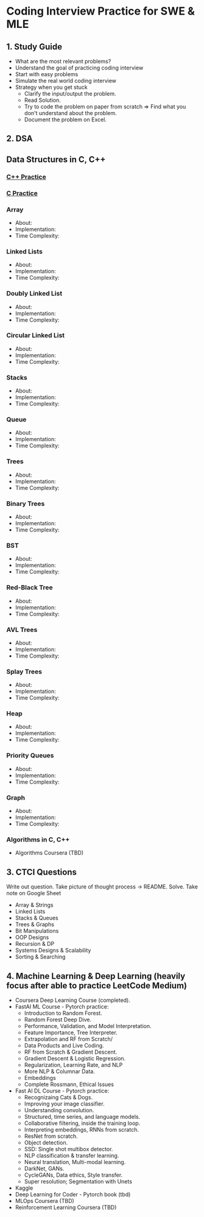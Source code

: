 # Coding Interview Practice for SWE & MLE

## 1. Study Guide

- What are the most relevant problems?
- Understand the goal of practicing coding interview
- Start with easy problems
- Simulate the real world coding interview
- Strategy when you get stuck
  - Clarify the input/output the problem.
  - Read Solution.
  - Try to code the problem on paper from scratch => Find what you don't understand about the problem.
  - Document the problem on Excel.

## 2. DSA

## Data Structures in C, C++

### [C++ Practice](https://github.com/mnguyen0226/coding-interview-swe-ml/tree/main/src/practices/cpp)

### [C Practice](https://github.com/mnguyen0226/coding-interview-swe-ml/tree/main/src/practices/c)

### Array

- About:
- Implementation:
- Time Complexity:

### Linked Lists

- About:
- Implementation:
- Time Complexity:

### Doubly Linked List

- About:
- Implementation:
- Time Complexity:

### Circular Linked List

- About:
- Implementation:
- Time Complexity:

### Stacks

- About:
- Implementation:
- Time Complexity:

### Queue

- About:
- Implementation:
- Time Complexity:

### Trees

- About:
- Implementation:
- Time Complexity:

### Binary Trees

- About:
- Implementation:
- Time Complexity:

### BST

- About:
- Implementation:
- Time Complexity:

### Red-Black Tree

- About:
- Implementation:
- Time Complexity:

### AVL Trees

- About:
- Implementation:
- Time Complexity:

### Splay Trees

- About:
- Implementation:
- Time Complexity:

### Heap

- About:
- Implementation:
- Time Complexity:

### Priority Queues

- About:
- Implementation:
- Time Complexity:

### Graph

- About:
- Implementation:
- Time Complexity:

### Algorithms in C, C++

- Algorithms Coursera (TBD)

## 3. CTCI Questions

Write out question. Take picture of thought process -> README. Solve. Take note on Google Sheet

- Array & Strings
- Linked Lists
- Stacks & Queues
- Trees & Graphs
- Bit Manipulations
- OOP Designs
- Recursion & DP
- Systems Designs & Scalability
- Sorting & Searching

## 4. Machine Learning & Deep Learning (heavily focus after able to practice LeetCode Medium)

- Coursera Deep Learning Course (completed).
- FastAI ML Course - Pytorch practice:
  - Introduction to Random Forest.
  - Random Forest Deep Dive.
  - Performance, Validation, and Model Interpretation.
  - Feature Importance, Tree Interpreter.
  - Extrapolation and RF from Scratch/
  - Data Products and Live Coding.
  - RF from Scratch & Gradient Descent.
  - Gradient Descent & Logistic Regression.
  - Regularization, Learning Rate, and NLP
  - More NLP & Columnar Data.
  - Embeddings
  - Complete Rossmann, Ethical Issues
- Fast AI DL Course - Pytorch practice:
  - Recognizaing Cats & Dogs.
  - Improving your image classifier.
  - Understanding convolution.
  - Structured, time series, and language models.
  - Collaborative filtering, inside the training loop.
  - Interpreting embeddings, RNNs from scratch.
  - ResNet from scratch.
  - Object detection.
  - SSD: Single shot multibox detector.
  - NLP classification & transfer learning.
  - Neural translation, Multi-modal learning.
  - DarkNet, GANs.
  - CycleGANs, Data ethics, Style transfer.
  - Super resolution; Segmentation with Unets
- Kaggle
- Deep Learning for Coder - Pytorch book (tbd)
- MLOps Coursera (TBD)
- Reinforcement Learning Coursera (TBD)
